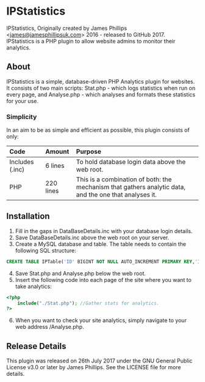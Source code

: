 # IPStatistics
IPStatistics, Originally created by James Phillips <[james@jamesphillipsuk.com](mailto:james@jamesphillipsuk.com "Send a Message")> 2016 - released to GitHub 2017.  
IPStatistics is a PHP plugin to allow website admins to monitor their analytics.

## About
IPStatistics is a simple, database-driven PHP Analytics plugin for websites.  It consists of two main scripts: Stat.php  - which logs statistics when run on every page, and Analyse.php - which analyses and formats these statistics for your use.

### Simplicity
In an aim to be as simple and efficient as possible, this plugin consists of only:

| Code            | Amount    | Purpose                                                                                                |
|:--------------- |:--------- |:------------------------------------------------------------------------------------------------------ |
| Includes (.inc) | 6 lines   | To hold database login data above the web root.                                                        |
| PHP             | 220 lines | This is a combination of both: the mechanism that gathers analytic data, and the one that analyses it. |

## Installation
1. Fill in the gaps in DataBaseDetails.inc with your database login details.
2. Save DataBaseDetails.inc above the web root on your server.
3. Create a MySQL database and table.  The table needs to contain the following SQL structure: 
```SQL
CREATE TABLE IPTable('ID' BIGINT NOT NULL AUTO_INCREMENT PRIMARY KEY,'IP' VARCHAR(25) NOT NULL,'Date' DATE NOT NULL,Time VARCHAR(10) NOT NULL,'Month' INT(11) NOT NULL);
```
4. Save Stat.php and Analyse.php below the web root.
5. Insert the following code into each page of the site where you want to take analytics:
```PHP
<?php
	include("./Stat.php"); //Gather stats for analytics.
?>
```
6. When you want to check your site analytics, simply navigate to your web address /Analyse.php.

## Release Details
This plugin was released on 26th July 2017 under the GNU General Public License v3.0 or later by James Phillips.  See the LICENSE file for more details.
